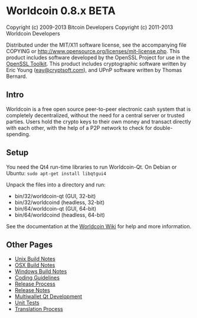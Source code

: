 Worldcoin 0.8.x BETA
====================

Copyright (c) 2009-2013 Bitcoin Developers
Copyright (c) 2011-2013 Worldcoin Developers

Distributed under the MIT/X11 software license, see the accompanying
file COPYING or http://www.opensource.org/licenses/mit-license.php.
This product includes software developed by the OpenSSL Project for use in the [OpenSSL Toolkit](http://www.openssl.org/). This product includes
cryptographic software written by Eric Young ([eay@cryptsoft.com](mailto:eay@cryptsoft.com)), and UPnP software written by Thomas Bernard.


Intro
---------------------
Worldcoin is a free open source peer-to-peer electronic cash system that is
completely decentralized, without the need for a central server or trusted
parties.  Users hold the crypto keys to their own money and transact directly
with each other, with the help of a P2P network to check for double-spending.


Setup
---------------------
You need the Qt4 run-time libraries to run Worldcoin-Qt. On Debian or Ubuntu:
	`sudo apt-get install libqtgui4`

Unpack the files into a directory and run:

- bin/32/worldcoin-qt (GUI, 32-bit)
- bin/32/worldcoind (headless, 32-bit)
- bin/64/worldcoin-qt (GUI, 64-bit)
- bin/64/worldcoind (headless, 64-bit)

See the documentation at the [Worldcoin Wiki](http://worldcoin.info)
for help and more information.


Other Pages
---------------------
- [Unix Build Notes](build-unix.md)
- [OSX Build Notes](build-osx.md)
- [Windows Build Notes](build-msw.md)
- [Coding Guidelines](coding.md)
- [Release Process](release-process.md)
- [Release Notes](release-notes.md)
- [Multiwallet Qt Development](multiwallet-qt.md)
- [Unit Tests](unit-tests.md)
- [Translation Process](translation_process.md)
